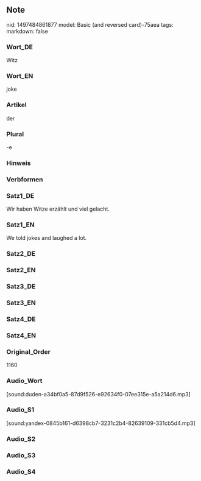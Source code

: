 ## Note
nid: 1497484861877
model: Basic (and reversed card)-75aea
tags: 
markdown: false

### Wort_DE
Witz

### Wort_EN
joke

### Artikel
der

### Plural
-e

### Hinweis


### Verbformen


### Satz1_DE
Wir haben Witze erzählt und viel gelacht.

### Satz1_EN
We told jokes and laughed a lot.

### Satz2_DE


### Satz2_EN


### Satz3_DE


### Satz3_EN


### Satz4_DE


### Satz4_EN


### Original_Order
1160

### Audio_Wort
[sound:duden-a34bf0a5-87d9f526-e92634f0-07ee315e-a5a214d6.mp3]

### Audio_S1
[sound:yandex-0845b161-d6398cb7-3231c2b4-82639109-331cb5d4.mp3]

### Audio_S2


### Audio_S3


### Audio_S4

